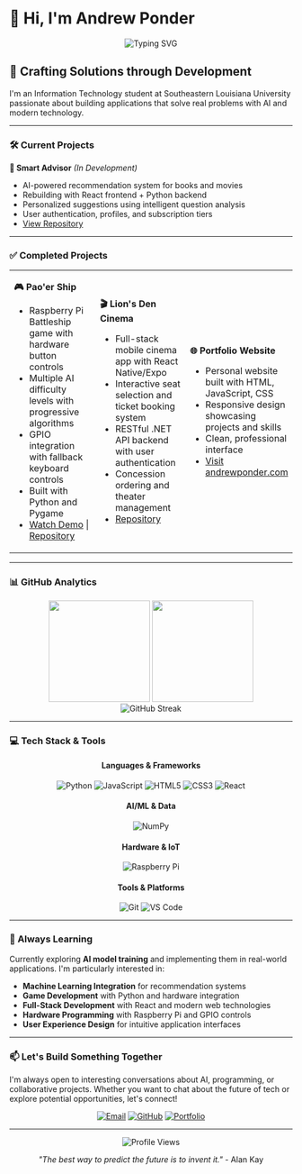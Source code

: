 # 👋 Hi, I'm Andrew Ponder

<div align="center">

![Typing SVG](https://readme-typing-svg.herokuapp.com?font=Fira+Code&size=22&duration=3000&pause=1000&color=36BCF7&center=true&vCenter=true&width=435&lines=IT+Student;AI+Enthusiast;Building+Applications)

</div>

## 🚀 Crafting Solutions through Development

I'm an Information Technology student at Southeastern Louisiana University passionate about building applications that solve real problems with AI and modern technology.

---

### 🛠️ Current Projects

**🧠 Smart Advisor** *(In Development)*
- AI-powered recommendation system for books and movies
- Rebuilding with React frontend + Python backend
- Personalized suggestions using intelligent question analysis
- User authentication, profiles, and subscription tiers
- [View Repository](https://github.com/ponderrr/smartadvisor)

---

### ✅ Completed Projects

<table>
<tr>
<td width="33%">

**🎮 Pao'er Ship**
- Raspberry Pi Battleship game with hardware button controls
- Multiple AI difficulty levels with progressive algorithms
- GPIO integration with fallback keyboard controls
- Built with Python and Pygame
- [Watch Demo](https://youtu.be/Ar6fDDg43Mo?feature=shared) | [Repository](https://github.com/ponderrr/paoer_ship)

</td>
<td width="33%">

**🎬 Lion's Den Cinema**
- Full-stack mobile cinema app with React Native/Expo
- Interactive seat selection and ticket booking system
- RESTful .NET API backend with user authentication
- Concession ordering and theater management
- [Repository](https://github.com/Southeastern-Louisiana-University/cmps383-2025-sp-p03-g04)

</td>
<td width="33%">

**🌐 Portfolio Website**
- Personal website built with HTML, JavaScript, CSS
- Responsive design showcasing projects and skills
- Clean, professional interface
- [Visit andrewponder.com](https://andrewponder.com)

</td>
</tr>
</table>

---

### 📊 GitHub Analytics

<div align="center">
<img height="180em" src="https://github-readme-stats.vercel.app/api?username=ponderrr&show_icons=true&theme=tokyonight&include_all_commits=true&count_private=true"/>
<img height="180em" src="https://github-readme-stats.vercel.app/api/top-langs/?username=ponderrr&layout=compact&langs_count=8&theme=tokyonight"/>
</div>

<div align="center">
<img src="https://github-readme-streak-stats.herokuapp.com/?user=ponderrr&theme=tokyonight" alt="GitHub Streak"/>
</div>

---

### 💻 Tech Stack & Tools

<div align="center">

#### Languages & Frameworks
![Python](https://img.shields.io/badge/Python-3776AB?style=for-the-badge&logo=python&logoColor=white)
![JavaScript](https://img.shields.io/badge/JavaScript-F7DF1E?style=for-the-badge&logo=javascript&logoColor=black)
![HTML5](https://img.shields.io/badge/HTML5-E34F26?style=for-the-badge&logo=html5&logoColor=white)
![CSS3](https://img.shields.io/badge/CSS3-1572B6?style=for-the-badge&logo=css3&logoColor=white)
![React](https://img.shields.io/badge/React-20232A?style=for-the-badge&logo=react&logoColor=61DAFB)

#### AI/ML & Data
![NumPy](https://img.shields.io/badge/numpy-%23013243.svg?style=for-the-badge&logo=numpy&logoColor=white)

#### Hardware & IoT
![Raspberry Pi](https://img.shields.io/badge/-RaspberryPi-C51A4A?style=for-the-badge&logo=Raspberry-Pi)

#### Tools & Platforms
![Git](https://img.shields.io/badge/git-%23F05033.svg?style=for-the-badge&logo=git&logoColor=white)
![VS Code](https://img.shields.io/badge/Visual%20Studio%20Code-0078d7.svg?style=for-the-badge&logo=visual-studio-code&logoColor=white)

</div>

---

### 🌱 Always Learning

Currently exploring **AI model training** and implementing them in real-world applications. I'm particularly interested in:

- **Machine Learning Integration** for recommendation systems
- **Game Development** with Python and hardware integration  
- **Full-Stack Development** with React and modern web technologies
- **Hardware Programming** with Raspberry Pi and GPIO controls
- **User Experience Design** for intuitive application interfaces

---

### 📫 Let's Build Something Together

I'm always open to interesting conversations about AI, programming, or collaborative projects. Whether you want to chat about the future of tech or explore potential opportunities, let's connect!

<div align="center">

[![Email](https://img.shields.io/badge/Email-D14836?style=for-the-badge&logo=gmail&logoColor=white)](mailto:andrew.ponderrr@icloud.com)
[![GitHub](https://img.shields.io/badge/GitHub-100000?style=for-the-badge&logo=github&logoColor=white)](https://github.com/ponderrr)
[![Portfolio](https://img.shields.io/badge/Portfolio-FF5722?style=for-the-badge&logo=todoist&logoColor=white)](https://andrewponder.com)

</div>

---

<div align="center">
<img src="https://komarev.com/ghpvc/?username=ponderrr&color=blueviolet&style=for-the-badge&label=Profile+Views" alt="Profile Views"/>
</div>

<div align="center">

*"The best way to predict the future is to invent it."* - Alan Kay

</div>
